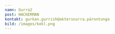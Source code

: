 ```yaml
---
namn: Gurra2
post: HACKERMAN
kontakt: gurkan.gurrish@aktersnurra.pärontunga
bild: /images/kekl.png
---
```


